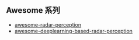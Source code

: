 ## Awesome 系列

- [awesome-radar-perception](https://github.com/ZHOUYI1023/awesome-radar-perception)
- [awesome-deeplearning-based-radar-perception](https://github.com/nacayu/awesome-deeplearning-based-radar-perception#awesome-deeplearning-based-radar-perception)